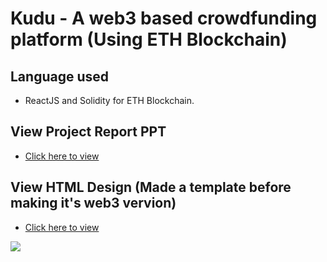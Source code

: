 # Kudu - A web3 based crowdfunding platform (Using ETH Blockchain)

## Language used 

-   ReactJS and Solidity for ETH Blockchain.
## View Project Report PPT
- [Click here to view](https://docs.google.com/presentation/d/1phmD_b4ExozyDZmHeqqppTdLXPLZEl-hTmntYy-HsPg/edit?usp=sharing)
## View HTML Design (Made a template before making it's web3 vervion)
- [Click here to view](https://github.com/secret-sahil/kudu-web3)
<img src="https://cdn.discordapp.com/attachments/864941867220074497/1101962198189879306/image.png"/>
